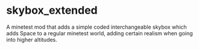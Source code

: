 # skybox_extended

A minetest mod that adds a simple coded interchangeable skybox which adds Space to a regular minetest world, adding certain realism when going into higher altitudes.
